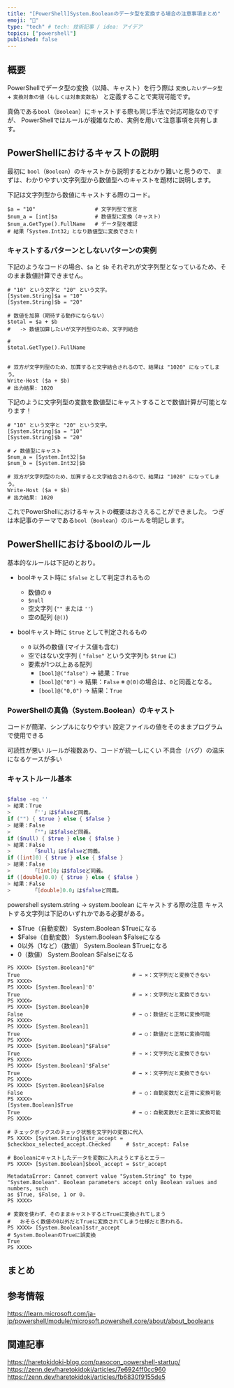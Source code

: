 ```yaml
---
title: "[PowerShell]System.Booleanのデータ型を変換する場合の注意事項まとめ"
emoji: "🚩"
type: "tech" # tech: 技術記事 / idea: アイデア
topics: ["powershell"]
published: false
---
```

## 概要

PowerShellでデータ型の変換（以降、キャスト）を行う際は `変換したいデータ型` + `変換対象の値（もしくは対象変数名）` と定義することで実現可能です。

真偽である`bool`（`Boolean`）にキャストする際も同じ手法で対応可能なのですが、
PowerShellではルールが複雑なため、実例を用いて注意事項を共有します。

## PowerShellにおけるキャストの説明

最初に `bool`（`Boolean`）のキャストから説明するとわかり難いと思うので、
まずは、わかりやすい文字列型から数値型へのキャストを題材に説明します。

下記は文字列型から数値にキャストする際のコード。

```:powershell:例）文字列から数値に変換する場合
$a = "10"                   # 文字列型で宣言
$num_a = [int]$a            # 数値型に変換（キャスト）
$num_a.GetType().FullName   # データ型を確認
# 結果「System.Int32」となり数値型に変換できた！
```

### キャストするパターンとしないパターンの実例

下記のようなコードの場合、`$a` と `$b` それぞれが文字列型となっているため、そのまま数値計算できません。

```powershell:❌ 文字列同士だと数値計算不可
# "10" という文字と "20" という文字。
[System.String]$a = "10"
[System.String]$b = "20"

# 数値を加算（期待する動作にならない）
$total = $a + $b
#	-> 数値加算したいが文字列型のため、文字列結合

# 
$total.GetType().FullName


# 双方が文字列型のため、加算すると文字結合されるので、結果は "1020" になってしまう。
Write-Host ($a + $b)
# 出力結果: 1020
```

下記のように文字列型の変数を数値型にキャストすることで数値計算が可能となります！

```powershell:✅ 数値にキャスト後は数値計算可能
# "10" という文字と "20" という文字。
[System.String]$a = "10"
[System.String]$b = "20"

# ✔ 数値型にキャスト
$num_a = [System.Int32]$a
$num_b = [System.Int32]$b

# 双方が文字列型のため、加算すると文字結合されるので、結果は "1020" になってしまう。
Write-Host ($a + $b)
# 出力結果: 1020
```

これでPowerShellにおけるキャストの概要はおさえることができました。
つぎは本記事のテーマである`bool`（`Boolean`）のルールを明記します。

## PowerShellにおけるboolのルール

基本的なルールは下記のとおり。

- boolキャスト時に `$false` として判定されるもの
    - 数値の `0`
    - `$null`
    - 空文字列 (`""` または `''`)
    - 空の配列 (`@()`)

- boolキャスト時に `$true` として判定されるもの
    - `0` 以外の数値 (マイナス値も含む)
    - 空ではない文字列 ( `"false"` という文字列も `$true` に)
    - 要素が1つ以上ある配列
        - `[bool]@("false")`    -> 結果：`True`
        - `[bool]@("0")`        -> 結果：`False` ※ `@(0)`の場合は、`0`と同義となる。
        - `[bool]@("0,0")`      -> 結果：`True`

### PowerShellの真偽（System.Boolean）のキャスト

コードが簡潔、シンプルになりやすい
設定ファイルの値をそのままプログラムで使用できる


可読性が悪い
ルールが複数あり、コードが統一しにくい
不具合（バグ）の温床になるケースが多い

### キャストルール基本


## 

```powershell
$false -eq ''
> 結果：True
>       「''」は$falseど同義。
if ("") { $true } else { $false }
> 結果：False
>       「""」は$falseど同義。
if ($null) { $true } else { $false }
> 結果：False
>       「$null」は$falseど同義。
if ([int]0) { $true } else { $false }
> 結果：False
>       「[int]0」は$falseど同義。
if ([double]0.0) { $true } else { $false }
> 結果：False
>       「[double]0.0」は$falseど同義。
```

powershell system.string -> system.boolean にキャストする際の注意
キャストする文字列は下記のいずれかである必要がある。
- $True（自動変数）
	System.Boolean $Trueになる
- $False（自動変数）
	System.Boolean $Falseになる
- 0以外（1など）（数値）
	System.Boolean $Trueになる
- 0（数値）
	System.Boolean $Falseになる

```
PS XXXX> [System.Boolean]"0"
True									# → ×：文字列だと変換できない
PS XXXX>
PS XXXX> [System.Boolean]'0'
True									# → ×：文字列だと変換できない
PS XXXX>
PS XXXX> [System.Boolean]0  
False									# → ○：数値だと正常に変換可能
PS XXXX>
PS XXXX> [System.Boolean]1
True									# → ○：数値だと正常に変換可能
PS XXXX>
PS XXXX> [System.Boolean]"$False"
True									# → ×：文字列だと変換できない
PS XXXX>
PS XXXX> [System.Boolean]'$False'
True									# → ×：文字列だと変換できない
PS XXXX>
PS XXXX> [System.Boolean]$False  
False									# → ○：自動変数だと正常に変換可能
PS XXXX>
[System.Boolean]$True 
True									# → ○：自動変数だと正常に変換可能
PS XXXX>
```


```
# チェックボックスのチェック状態を文字列の変数に代入
PS XXXX> [System.String]$str_accept = $checkbox_selected_accept.Checked		# $str_accept: False

# Booleanにキャストしたデータを変数に入れようとするとエラー
PS XXXX> [System.Boolean]$bool_accept = $str_accept

MetadataError: Cannot convert value "System.String" to type "System.Boolean". Boolean parameters accept only Boolean values and numbers, such 
as $True, $False, 1 or 0.
PS XXXX>

# 変数を使わず、そのままキャストするとTrueに変換されてしまう
#	おそらく数値の0以外だとTrueに変換されてしまう仕様だと思われる。
PS XXXX> [System.Boolean]$str_accept										# System.BooleanのTrueに誤変換
True
PS XXXX>
```

## まとめ

## 参考情報

https://learn.microsoft.com/ja-jp/powershell/module/microsoft.powershell.core/about/about_booleans

## 関連記事

https://haretokidoki-blog.com/pasocon_powershell-startup/
https://zenn.dev/haretokidoki/articles/7e6924ff0cc960
https://zenn.dev/haretokidoki/articles/fb6830f9155de5
